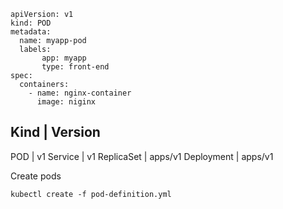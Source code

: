 ```
apiVersion: v1
kind: POD
metadata:
  name: myapp-pod
  labels:
       app: myapp
       type: front-end
spec:
  containers:
    - name: nginx-container
      image: niginx
```

Kind        | Version
-----------------------
POD         | v1
Service     | v1
ReplicaSet  | apps/v1
Deployment  | apps/v1

Create pods


```kubectl create -f pod-definition.yml```